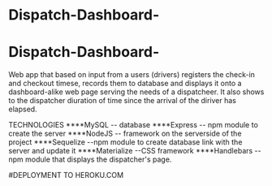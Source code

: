 # Dispatch-Dashboard-

# Dispatch-Dashboard-

Web app that based on input from a users (drivers) registers the check-in and checkout timese, records them to database and displays it onto a dashboard-alike web page serving the needs of a dispatcheer. It also shows to the dispatcher diuration of time since the arrival of the diriver has elapsed.


TECHNOLOGIES
****MySQL -- database 
****Express -- npm module to create the server
****NodeJS -- framework on the serverside of the project 
****Sequelize --npm module to create database link with the server and update it
****Materialize --CSS framework
****Handlebars -- npm module that displays the dispatcher's page.

#DEPLOYMENT TO HEROKU.COM
